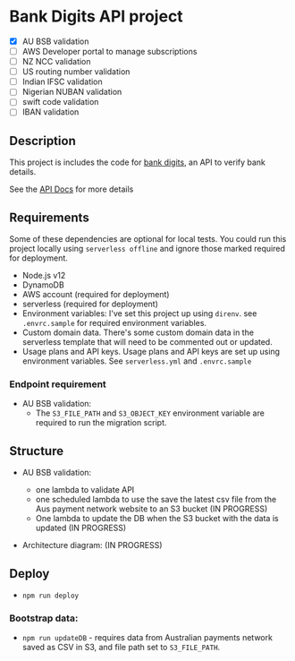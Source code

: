 # Bank Digits API project
- [x] AU BSB validation
- [ ] AWS Developer portal to manage subscriptions
- [ ] NZ NCC validation
- [ ] US routing number validation
- [ ] Indian IFSC validation
- [ ] Nigerian NUBAN validation
- [ ] swift code validation
- [ ] IBAN validation

## Description

This project is includes the code for [bank digits](https://api.bankdigits.io), an API to verify bank details. 

See the [API Docs](https://stoplight.io/p/docs/gh/dhatawesomedude/bank-digits-docs/reference/Bank-Digits.v1.yaml/paths/~1australia-bsb/get?srn=gh/dhatawesomedude/bank-digits-docs/reference/Bank-Digits.v1.yaml/paths/~1australia-bsb/get&group=master) for more details

## Requirements
Some of these dependencies are optional for local tests. You could run this project locally using `serverless offline` and ignore those marked required for deployment.

- Node.js v12
- DynamoDB
- AWS account (required for deployment)
- serverless (required for deployment)
- Environment variables: I've set this project up using `direnv`. see `.envrc.sample` for required environment variables. 
- Custom domain data. There's some custom domain data in the serverless template that will need to be commented out or updated.
- Usage plans and API keys. Usage plans and API keys are set up using environment variables. See `serverless.yml` and `.envrc.sample`


### Endpoint requirement
- AU BSB validation:
    - The `S3_FILE_PATH` and `S3_OBJECT_KEY` environment variable are required to run the migration script.

## Structure
- AU BSB validation:
    - one lambda to validate API
    - one scheduled lambda to use the save the latest csv file from the Aus payment network website to an S3 bucket (IN PROGRESS)
    - One lambda to update the DB when the S3 bucket with the data is updated (IN PROGRESS)
    
- Architecture diagram:
(IN PROGRESS)
    
## Deploy
- `npm run deploy`

### Bootstrap data:
- `npm run updateDB` - requires data from Australian payments network saved as CSV in S3, and file path set to `S3_FILE_PATH`.